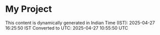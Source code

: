 # My Project

This content is dynamically generated in Indian Time (IST): 2025-04-27 16:25:50 IST
Converted to UTC: 2025-04-27 10:55:50 UTC
